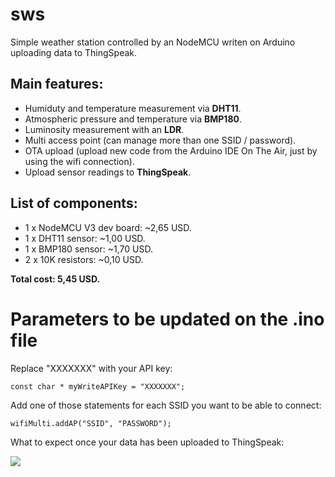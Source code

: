 # sws
Simple weather station controlled by an NodeMCU writen on Arduino uploading data to ThingSpeak.

## Main features:
- Humiduty and temperature measurement via **DHT11**.
- Atmospheric pressure and temperature via **BMP180**.
- Luminosity measurement with an **LDR**.
- Multi access point (can manage more than one SSID / password).
- OTA upload (upload new code from the Arduino IDE On The Air, just by using the wifi connection).
- Upload sensor readings to **ThingSpeak**.

## List of components:
- 1 x NodeMCU V3 dev board: ~2,65 USD.
- 1 x DHT11 sensor: ~1,00 USD.
- 1 x BMP180 sensor: ~1,70 USD.
- 2 x 10K resistors: ~0,10 USD.

**Total cost: 5,45 USD.**

# Parameters to be updated on the .ino file

Replace "XXXXXXX" with your API key:

    const char * myWriteAPIKey = "XXXXXXX";
    
Add one of those statements for each SSID you want to be able to connect:

	wifiMulti.addAP("SSID", "PASSWORD");

What to expect once your data has been uploaded to ThingSpeak:

![]({{site.baseurl}}/https://user-images.githubusercontent.com/22028245/32220371-c7f884d2-be31-11e7-877d-fc83b24b0472.png)

